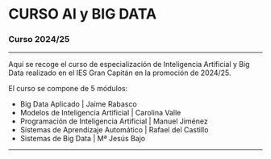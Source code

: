 # CURSO AI y BIG DATA

### Curso 2024/25

---

Aquí se recoge el curso de especialización de Inteligencia Artificial y Big Data realizado en el IES Gran Capitán en la promoción de 2024/25.

El curso se compone de 5 módulos:

* Big Data Aplicado | Jaime Rabasco
* Modelos de Inteligencia Artificial | Carolina Valle
* Programación de Inteligencia Artificial | Manuel Jiménez
* Sistemas de Aprendizaje Automático | Rafael del Castillo
* Sistemas de Big Data | Mª Jesús Bajo

---